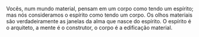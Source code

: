 ﻿Vocês, num mundo material, pensam em um corpo como tendo um espírito; mas nós consideramos o espírito como tendo um corpo. Os olhos materiais são verdadeiramente as janelas da alma que nasce do espírito. O espírito é o arquiteto, a mente é o construtor, o corpo é a edificação material.